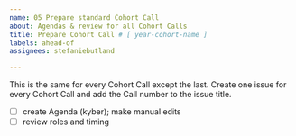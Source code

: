```yaml
---
name: 05 Prepare standard Cohort Call
about: Agendas & review for all Cohort Calls
title: Prepare Cohort Call # [ year-cohort-name ]
labels: ahead-of
assignees: stefaniebutland

---
```


This is the same for every Cohort Call except the last. Create one issue for every Cohort Call and add the Call number to the issue title.

- [ ] create Agenda (kyber); make manual edits
- [ ] review roles and timing
